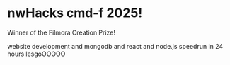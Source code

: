# nwHacks cmd-f 2025!
Winner of the Filmora Creation Prize!

website development and mongodb and react and node.js speedrun in 24 hours lesgoOOOOO
